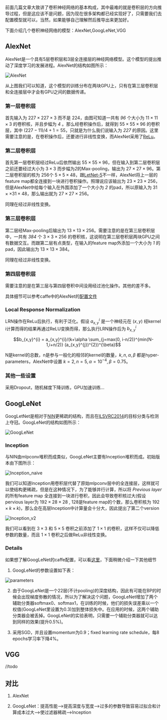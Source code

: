  前面几篇文章大致讲了卷积神经网络的基本构成，其中最难的就是卷积层的方向推导过程，但是这应该不是问题，因为现在很多架构都已经实现好了，只需要我们去配置模型就可以，当然，如果能够自己理解然后推导出来更加好。

 下面介绍几个卷积神经网络的模型：AlexNet,GoogLeNet,VGG

 ## AlexNet
 AlexNet是一个具有5层卷积层和3层全连接层的神经网络模型。这个模型的提出推动了深度学习的发展进程。AlexNet的结构如图所示：

 ![AlexNet](https://raw.githubusercontent.com/lehyu/lehyu.github.com/master/image/DL/CNNs/AlexNet.png)

 从上图我们可以知道，这个模型的训练分布在两块GPU上，只有在第三层卷积层和全连接层中才会有GPU之间的数据传递。

### 第一层卷积层

首先输入为 $227 \times 227 \times 3$ 而不是 $224$，由图可知道一共有 *96* 个大小为 $11 \times 11 \times 3$ 的卷积核，并且步幅为 *4* 。那么经卷积操作后，就得到 $55 \times 55 \times 96$ 的卷积层，其中 $(227-11)/4+1=55$，只就是为什么我们说输入为 *227* 的原因。这里需要注意的是，在卷积操作后，还要进行非线性变换，而AlexNet采用了[ReLu](http://machinelearning.wustl.edu/mlpapers/paper_files/icml2010_NairH10.pdf)。

### 第二层卷积层

首先第一层卷积层经过ReLu后依然输出 $55 \times 55 \times 96$，但在输入到第二层卷积层之前还要经过大小为 $3 \times 3$ 而步幅为*2*的Max-pooling，输出为 $27 \times 27 \times 96$。第二层卷积层的核为 256个 $5 \times 5 \times 48$，跟[LetNet-5](http://ieeexplore.ieee.org/stamp/stamp.jsp?tp=&arnumber=726791)不一样，AlexNet将上一层的feature map都全连接到一块进行卷积操作。照理说应该输出为 $23 \times 23 \times 256$，但是AlexNet中给每个输入在外围添加了一个大小为 *2* 的pad，所以原输入为 $31 \times \times 31 \times 48$，那么输出就为 $27 \times 27 \times 256$。

同理在经过非线性变换。

### 第三层卷积层
第二层经Max-pooling后输出为 $13 \times 13 \times 256$。需要注意的是在第三层卷积层中，一共有 *384* 个 $3 \times 3 \times 256$ 的卷积核，这说明在第三层卷积层两块GPU之间有数据交互。而跟第二层有点类型，在输入的feature map外添加一个大小为 *1* 的pad，因此输出为 $13 \times 13 \times 384$。

同理在经过非线性变换。

### 第四层卷积层
需要注意的是在第三层与第四层卷积中间没用经过池化操作。其他的差不多。

具体细节可以参考caffe中的AlexNet的[配置文件](https://github.com/BVLC/caffe/blob/master/models/bvlc_alexnet/deploy.prototxt)

### Local Response Normalization
LRN操作在ReLu后执行，有利于泛化。假设 $a_{x,y}^{i}$ 是一个神经元在 $(x,y)$ 经kernel i计算而得的结果再通过ReLU变换而得，那么执行LRN操作后为 $b_{x,y}^{i}$

$$b_{x,y}^{i} = a_{x,y}^{i}/(k+\alpha \sum_{j=max(0, i-n/2)}^{min(N-1,i+n/2)} (a_{x,y}^{j})^{2})^{\beta}$$

N是kernel的总数，n是参与一般化的相邻的kernel的数量，$k,n,\alpha,\beta$ 都是hyper-parameters，AlexNet中设置 $k=2,n=5,\alpha=10^{-4},\beta=0.75$。

### 其他一些设置
采用Dropout，随机梯度下降训练，GPU加速训练...

## GoogLeNet

GoogLetNet是相对于[NIN](http://blog.csdn.net/lehyu/article/details/52315206)更稀疏的结构，而且在[ILSVRC2014](http://image-net.org/challenges/LSVRC/2014/)的目标分类与检测上夺冠。GoogLeNet的结构如图所示：

![GoogLeNet](https://raw.githubusercontent.com/Lehyu/lehyu.github.com/master/image/DL/CNNs/googlenet.png)

### Inception

与NIN由mlpconv堆积而成类似，GoogLeNet主要有Inception堆积而成。初始版本由下图所示：

![Inception_naive](https://raw.githubusercontent.com/Lehyu/lehyu.github.com/master/image/DL/CNNs/Inception_navie.png)

我们可以知道Inception用卷积层代替了原始mlpconv层中的全连接层，这样就可以使结构更稀疏，但是在这种情况下，为了能够并行计算，所以将 *Previous layer* 的所有feature map 全连接到一块进行卷积，因此会导致卷积核过大(假设pervious layer为 $192 \times 28 \times 28$ , 128是feature map的个数，那么卷积核为 $192 \times k \times k$)，那么会在高层Inception中计算量会十分大，因此提出了第二个version

![Inception_v2](https://raw.githubusercontent.com/Lehyu/lehyu.github.com/master/image/DL/CNNs/Inception_v2.png)

我们可以看到在 $3\times3$ 和 $5\times5$ 卷积之前添加了 $1\times1$ 的卷积，这样不仅可以降低参数的数量，而且 $1\times1$ 卷积之后做ReLu非线性变换。

### Details
如果想了解GoogLeNet的caffe配置，可以看[这里](https://github.com/BVLC/caffe/blob/master/models/bvlc_googlenet/train_val.prototxt)，下面稍微介绍一下其他细节
1. GoogLeNet的参数设置如下表：

![parameters](https://raw.githubusercontent.com/Lehyu/lehyu.github.com/master/image/DL/CNNs/parameters.png)

2. 由于GoogLeNet是一个22层(不计pooling)的深度结构，因此有可能在BP的时候会出现梯度弥散的情况，所以为了解决这个问题，GoogLeNet增加了两个辅助分类器softmax0、softmax1，在训练的时候，他们的损失误差乘以一个权值(GoogLeNet里设置为0.3)加到整体损失中。在应用的时候，这两个辅助分类器会被丢掉。GoogLeNet的实验表明，只需要一个辅助分类器就可以达到同样的效果(提升0.5%)。

3. 采用SGD，并且设置momentum为0.9；fixed learning rate schedule，每8 epochs学习率下降4%。

## VGG
//todo


## 对比
1. AlexNet

2. GoogLeNet：提高性能——>提高深度与宽度——>过多的参数导致容易过拟合和计算成本过大——>使过滤器稀疏——>Inception
